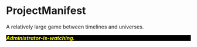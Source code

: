 # ProjectManifest
A relatively large game between timelines and universes.

<p>
<p style="background-color:black;color:yellow">
<b><i>Administrator-is-watching.</i></b>
</p>
